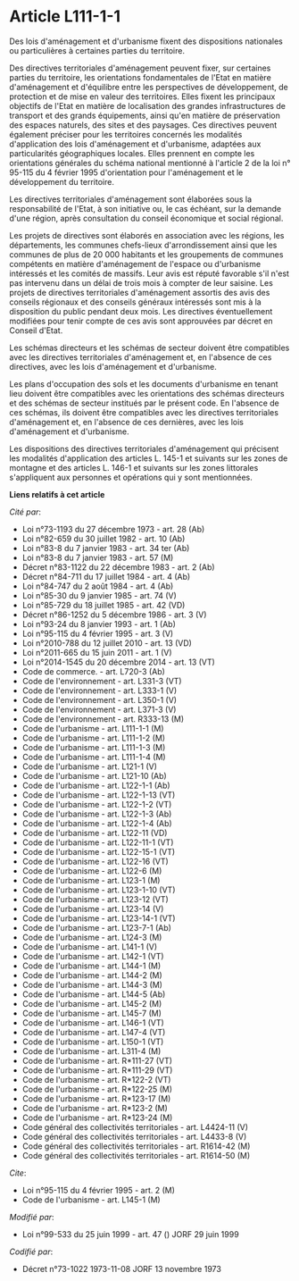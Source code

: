# Article L111-1-1

Des lois d'aménagement et d'urbanisme fixent des dispositions nationales ou particulières à certaines parties du territoire.

Des directives territoriales d'aménagement peuvent fixer, sur certaines parties du territoire, les orientations fondamentales
de l'Etat en matière d'aménagement et d'équilibre entre les perspectives de développement, de protection et de mise en valeur
des territoires. Elles fixent les principaux objectifs de l'Etat en matière de localisation des grandes infrastructures de
transport et des grands équipements, ainsi qu'en matière de préservation des espaces naturels, des sites et des paysages. Ces
directives peuvent également préciser pour les territoires concernés les modalités d'application des lois d'aménagement et
d'urbanisme, adaptées aux particularités géographiques locales. Elles prennent en compte les orientations générales du schéma
national mentionné à l'article 2 de la loi n° 95-115 du 4 février 1995 d'orientation pour l'aménagement et le développement
du territoire.

Les directives territoriales d'aménagement sont élaborées sous la responsabilité de l'Etat, à son initiative ou, le cas
échéant, sur la demande d'une région, après consultation du conseil économique et social régional.

Les projets de directives sont élaborés en association avec les régions, les départements, les communes chefs-lieux
d'arrondissement ainsi que les communes de plus de 20 000 habitants et les groupements de communes compétents en matière
d'aménagement de l'espace ou d'urbanisme intéressés et les comités de massifs. Leur avis est réputé favorable s'il n'est pas
intervenu dans un délai de trois mois à compter de leur saisine. Les projets de directives territoriales d'aménagement
assortis des avis des conseils régionaux et des conseils généraux intéressés sont mis à la disposition du public pendant deux
mois. Les directives éventuellement modifiées pour tenir compte de ces avis sont approuvées par décret en Conseil d'Etat.

Les schémas directeurs et les schémas de secteur doivent être compatibles avec les directives territoriales d'aménagement et,
en l'absence de ces directives, avec les lois d'aménagement et d'urbanisme.

Les plans d'occupation des sols et les documents d'urbanisme en tenant lieu doivent être compatibles avec les orientations
des schémas directeurs et des schémas de secteur institués par le présent code. En l'absence de ces schémas, ils doivent être
compatibles avec les directives territoriales d'aménagement et, en l'absence de ces dernières, avec les lois d'aménagement et
d'urbanisme.

Les dispositions des directives territoriales d'aménagement qui précisent les modalités d'application des articles L. 145-1
et suivants sur les zones de montagne et des articles L. 146-1 et suivants sur les zones littorales s'appliquent aux
personnes et opérations qui y sont mentionnées.

**Liens relatifs à cet article**

_Cité par_:

  - Loi n°73-1193 du 27 décembre 1973 - art. 28 (Ab)
  - Loi n°82-659 du 30 juillet 1982 - art. 10 (Ab)
  - Loi n°83-8 du 7 janvier 1983 - art. 34 ter (Ab)
  - Loi n°83-8 du 7 janvier 1983 - art. 57 (M)
  - Décret n°83-1122 du 22 décembre 1983 - art. 2 (Ab)
  - Décret n°84-711 du 17 juillet 1984 - art. 4 (Ab)
  - Loi n°84-747 du 2 août 1984 - art. 4 (Ab)
  - Loi n°85-30 du 9 janvier 1985 - art. 74 (V)
  - Loi n°85-729 du 18 juillet 1985 - art. 42 (VD)
  - Décret n°86-1252 du 5 décembre 1986 - art. 3 (V)
  - Loi n°93-24 du 8 janvier 1993 - art. 1 (Ab)
  - Loi n°95-115 du 4 février 1995 - art. 3 (V)
  - Loi n°2010-788 du 12 juillet 2010 - art. 13 (VD)
  - Loi n°2011-665 du 15 juin 2011 - art. 1 (V)
  - Loi n°2014-1545 du 20 décembre 2014 - art. 13 (VT)
  - Code de commerce. - art. L720-3 (Ab)
  - Code de l'environnement - art. L331-3 (VT)
  - Code de l'environnement - art. L333-1 (V)
  - Code de l'environnement - art. L350-1 (V)
  - Code de l'environnement - art. L371-3 (V)
  - Code de l'environnement - art. R333-13 (M)
  - Code de l'urbanisme - art. L111-1-1 (M)
  - Code de l'urbanisme - art. L111-1-2 (M)
  - Code de l'urbanisme - art. L111-1-3 (M)
  - Code de l'urbanisme - art. L111-1-4 (M)
  - Code de l'urbanisme - art. L121-1 (V)
  - Code de l'urbanisme - art. L121-10 (Ab)
  - Code de l'urbanisme - art. L122-1-1 (Ab)
  - Code de l'urbanisme - art. L122-1-13 (VT)
  - Code de l'urbanisme - art. L122-1-2 (VT)
  - Code de l'urbanisme - art. L122-1-3 (Ab)
  - Code de l'urbanisme - art. L122-1-4 (Ab)
  - Code de l'urbanisme - art. L122-11 (VD)
  - Code de l'urbanisme - art. L122-11-1 (VT)
  - Code de l'urbanisme - art. L122-15-1 (VT)
  - Code de l'urbanisme - art. L122-16 (VT)
  - Code de l'urbanisme - art. L122-6 (M)
  - Code de l'urbanisme - art. L123-1 (M)
  - Code de l'urbanisme - art. L123-1-10 (VT)
  - Code de l'urbanisme - art. L123-12 (VT)
  - Code de l'urbanisme - art. L123-14 (V)
  - Code de l'urbanisme - art. L123-14-1 (VT)
  - Code de l'urbanisme - art. L123-7-1 (Ab)
  - Code de l'urbanisme - art. L124-3 (M)
  - Code de l'urbanisme - art. L141-1 (V)
  - Code de l'urbanisme - art. L142-1 (VT)
  - Code de l'urbanisme - art. L144-1 (M)
  - Code de l'urbanisme - art. L144-2 (M)
  - Code de l'urbanisme - art. L144-3 (M)
  - Code de l'urbanisme - art. L144-5 (Ab)
  - Code de l'urbanisme - art. L145-2 (M)
  - Code de l'urbanisme - art. L145-7 (M)
  - Code de l'urbanisme - art. L146-1 (VT)
  - Code de l'urbanisme - art. L147-4 (VT)
  - Code de l'urbanisme - art. L150-1 (VT)
  - Code de l'urbanisme - art. L311-4 (M)
  - Code de l'urbanisme - art. R*111-27 (VT)
  - Code de l'urbanisme - art. R*111-29 (VT)
  - Code de l'urbanisme - art. R*122-2 (VT)
  - Code de l'urbanisme - art. R*122-25 (M)
  - Code de l'urbanisme - art. R*123-17 (M)
  - Code de l'urbanisme - art. R*123-2 (M)
  - Code de l'urbanisme - art. R*123-24 (M)
  - Code général des collectivités territoriales - art. L4424-11 (V)
  - Code général des collectivités territoriales - art. L4433-8 (V)
  - Code général des collectivités territoriales - art. R1614-42 (M)
  - Code général des collectivités territoriales - art. R1614-50 (M)

_Cite_:

  - Loi n°95-115 du 4 février 1995 - art. 2 (M)
  - Code de l'urbanisme - art. L145-1 (M)

_Modifié par_:

  - Loi n°99-533 du 25 juin 1999 - art. 47 () JORF 29 juin 1999

_Codifié par_:

  - Décret n°73-1022 1973-11-08 JORF 13 novembre 1973
